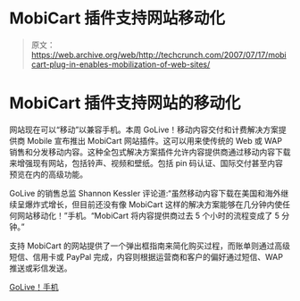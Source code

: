 # MobiCart 插件支持网站移动化

> 原文：<https://web.archive.org/web/http://techcrunch.com/2007/07/17/mobicart-plug-in-enables-mobilization-of-web-sites/>

# MobiCart 插件支持网站的移动化

网站现在可以“移动”以兼容手机。本周 GoLive！移动内容交付和计费解决方案提供商 Mobile 宣布推出 MobiCart 网站插件。这可以用来使传统的 Web 或 WAP 销售和分发移动内容。这种全包式解决方案插件允许内容提供商通过移动内容下载来增强现有网站，包括铃声、视频和壁纸。包括 pin 码认证、国际交付甚至内容预览在内的高级功能。

GoLive 的销售总监 Shannon Kessler 评论道:“虽然移动内容下载在美国和海外继续呈爆炸式增长，但目前还没有像 MobiCart 这样的解决方案能够在几分钟内使任何网站移动化！”手机。“MobiCart 将内容提供商过去 5 个小时的流程变成了 5 分钟。”

支持 MobiCart 的网站提供了一个弹出框指南来简化购买过程，而账单则通过高级短信、信用卡或 PayPal 完成，内容则根据运营商和客户的偏好通过短信、WAP 推送或彩信发送。

[GoLive！手机](https://web.archive.org/web/20210918060135/http://www.golivemobile.com/)